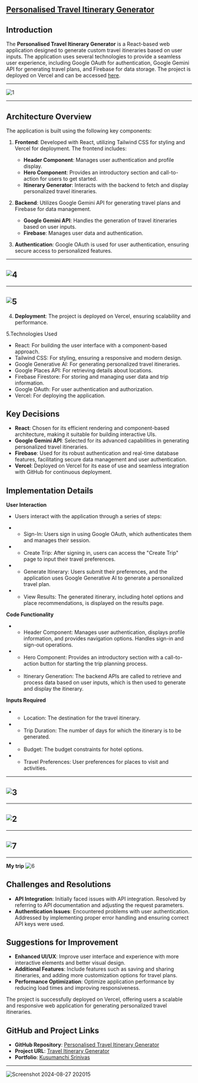 [Personalised Travel Itinerary Generator](https://srinivas-travel-itinerary-generator.vercel.app/)
---

## **Introduction**

The **Personalised Travel Itinerary Generator** is a React-based web application designed to generate custom travel itineraries based on user inputs. The application uses several technologies to provide a seamless user experience, including Google OAuth for authentication, Google Gemini API for generating travel plans, and Firebase for data storage. The project is deployed on Vercel and can be accessed [here](https://srinivas-travel-itinerary-generator.vercel.app/).

---
![1](https://github.com/user-attachments/assets/37570b87-ec89-4b5f-b4fd-d775b9fa480e)

---

## **Architecture Overview**

The application is built using the following key components:

1. **Frontend**: Developed with React, utilizing Tailwind CSS for styling and Vercel for deployment. The frontend includes:
   - **Header Component**: Manages user authentication and profile display.
   - **Hero Component**: Provides an introductory section and call-to-action for users to get started.
   - **Itinerary Generator**: Interacts with the backend to fetch and display personalized travel itineraries.

2. **Backend**: Utilizes Google Gemini API for generating travel plans and Firebase for data management.
   - **Google Gemini API**: Handles the generation of travel itineraries based on user inputs.
   - **Firebase**: Manages user data and authentication.

3. **Authentication**: Google OAuth is used for user authentication, ensuring secure access to personalized features.

---
![4](https://github.com/user-attachments/assets/745495cf-4234-4ad6-aa4d-2c60479370fc)
---

---
![5](https://github.com/user-attachments/assets/4da11034-f2ca-4dfe-9dc1-7d728f209062)
---

4. **Deployment**: The project is deployed on Vercel, ensuring scalability and performance.

5.Technologies Used
* React: For building the user interface with a component-based approach.
* Tailwind CSS: For styling, ensuring a responsive and modern design.
* Google Generative AI: For generating personalized travel itineraries.
* Google Places API: For retrieving details about locations.
* Firebase Firestore: For storing and managing user data and trip information.
* Google OAuth: For user authentication and authorization.
* Vercel: For deploying the application.

## **Key Decisions**

- **React**: Chosen for its efficient rendering and component-based architecture, making it suitable for building interactive UIs.
- **Google Gemini API**: Selected for its advanced capabilities in generating personalized travel itineraries.
- **Firebase**: Used for its robust authentication and real-time database features, facilitating secure data management and user authentication.
- **Vercel**: Deployed on Vercel for its ease of use and seamless integration with GitHub for continuous deployment.

## **Implementation Details** 

**User Interaction**
* Users interact with the application through a series of steps:
- * Sign-In: Users sign in using Google OAuth, which authenticates them and manages their session.
- * Create Trip: After signing in, users can access the "Create Trip" page to input their travel preferences.
- * Generate Itinerary: Users submit their preferences, and the application uses Google Generative AI to generate a personalized travel plan.
- * View Results: The generated itinerary, including hotel options and place recommendations, is displayed on the results page.

**Code Functionality**

- * Header Component: Manages user authentication, displays profile information, and provides navigation options. Handles sign-in and sign-out operations.
- * Hero Component: Provides an introductory section with a call-to-action button for starting the trip planning process.
- * Itinerary Generation: The backend APIs are called to retrieve and process data based on user inputs, which is then used to generate and display the itinerary.

**Inputs Required**

- * Location: The destination for the travel itinerary.
- * Trip Duration: The number of days for which the itinerary is to be generated.
- * Budget: The budget constraints for hotel options.
- * Travel Preferences: User preferences for places to visit and activities.

---
![3](https://github.com/user-attachments/assets/e79937dc-11be-4a2f-bf8c-b435a864c5d7)
---

---
![2](https://github.com/user-attachments/assets/d6a8c466-7255-4bc1-934f-6ed976bf4dd6)
---

---
![7](https://github.com/user-attachments/assets/ece59e3f-8a9c-437f-8b17-c3a9c78f6ef9)
---
---
**My trip**
![6](https://github.com/user-attachments/assets/db06d0b7-9a25-4ffa-9d1c-11948dcf05d6)

## **Challenges and Resolutions**

- **API Integration**: Initially faced issues with API integration. Resolved by referring to API documentation and adjusting the request parameters.
- **Authentication Issues**: Encountered problems with user authentication. Addressed by implementing proper error handling and ensuring correct API keys were used.

## **Suggestions for Improvement**

- **Enhanced UI/UX**: Improve user interface and experience with more interactive elements and better visual design.
- **Additional Features**: Include features such as saving and sharing itineraries, and adding more customization options for travel plans.
- **Performance Optimization**: Optimize application performance by reducing load times and improving responsiveness.

The project is successfully deployed on Vercel, offering users a scalable and responsive web application for generating personalized travel itineraries.

## **GitHub and Project Links**

- **GitHub Repository**: [Personalised Travel Itinerary Generator](https://github.com/Ksrinivas2304/Personalised-Travel-Itinerary-Generator)
- **Project URL**: [Travel Itinerary Generator](https://srinivas-travel-itinerary-generator.vercel.app/)
- **Portfolio**: [Kusumanchi Srinivas](https://linktr.ee/Ksrinivas2304)


---
![Screenshot 2024-08-27 202015](https://github.com/user-attachments/assets/a3a4fb1d-a322-41e8-9ac5-6d7874a9850b)



